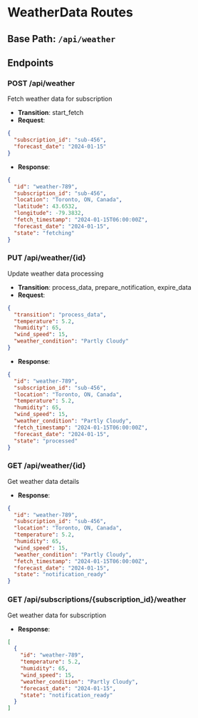 # WeatherData Routes

## Base Path: `/api/weather`

## Endpoints

### POST /api/weather
Fetch weather data for subscription
- **Transition**: start_fetch
- **Request**:
```json
{
  "subscription_id": "sub-456",
  "forecast_date": "2024-01-15"
}
```
- **Response**:
```json
{
  "id": "weather-789",
  "subscription_id": "sub-456",
  "location": "Toronto, ON, Canada",
  "latitude": 43.6532,
  "longitude": -79.3832,
  "fetch_timestamp": "2024-01-15T06:00:00Z",
  "forecast_date": "2024-01-15",
  "state": "fetching"
}
```

### PUT /api/weather/{id}
Update weather data processing
- **Transition**: process_data, prepare_notification, expire_data
- **Request**:
```json
{
  "transition": "process_data",
  "temperature": 5.2,
  "humidity": 65,
  "wind_speed": 15,
  "weather_condition": "Partly Cloudy"
}
```
- **Response**:
```json
{
  "id": "weather-789",
  "subscription_id": "sub-456",
  "location": "Toronto, ON, Canada",
  "temperature": 5.2,
  "humidity": 65,
  "wind_speed": 15,
  "weather_condition": "Partly Cloudy",
  "fetch_timestamp": "2024-01-15T06:00:00Z",
  "forecast_date": "2024-01-15",
  "state": "processed"
}
```

### GET /api/weather/{id}
Get weather data details
- **Response**:
```json
{
  "id": "weather-789",
  "subscription_id": "sub-456",
  "location": "Toronto, ON, Canada",
  "temperature": 5.2,
  "humidity": 65,
  "wind_speed": 15,
  "weather_condition": "Partly Cloudy",
  "fetch_timestamp": "2024-01-15T06:00:00Z",
  "forecast_date": "2024-01-15",
  "state": "notification_ready"
}
```

### GET /api/subscriptions/{subscription_id}/weather
Get weather data for subscription
- **Response**:
```json
[
  {
    "id": "weather-789",
    "temperature": 5.2,
    "humidity": 65,
    "wind_speed": 15,
    "weather_condition": "Partly Cloudy",
    "forecast_date": "2024-01-15",
    "state": "notification_ready"
  }
]
```
